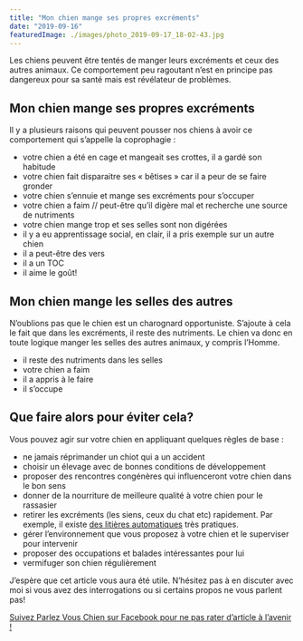 ```yaml
---
title: "Mon chien mange ses propres excréments"
date: "2019-09-16"
featuredImage: ./images/photo_2019-09-17_18-02-43.jpg
---
```

Les chiens peuvent être tentés de manger leurs excréments et ceux des autres animaux. Ce comportement peu ragoutant n’est en principe pas dangereux pour sa santé mais est révélateur de problèmes.

Mon chien mange ses propres excréments
--------------------------------------

Il y a plusieurs raisons qui peuvent pousser nos chiens à avoir ce comportement qui s’appelle la coprophagie :

*   votre chien a été en cage et mangeait ses crottes, il a gardé son habitude
*   votre chien fait disparaitre ses « bêtises » car il a peur de se faire gronder
*   votre chien s’ennuie et mange ses excréments pour s’occuper
*   votre chien a faim // peut-être qu’il digère mal et recherche une source de nutriments
*   votre chien mange trop et ses selles sont non digérées
*   il y a eu apprentissage social, en clair, il a pris exemple sur un autre chien
*   il a peut-être des vers
*   il a un TOC
*   il aime le goût!

Mon chien mange les selles des autres
-------------------------------------

N’oublions pas que le chien est un charognard opportuniste. S’ajoute à cela le fait que dans les excréments, il reste des nutriments. Le chien va donc en toute logique manger les selles des autres animaux, y compris l’Homme.

*   il reste des nutriments dans les selles
*   votre chien a faim
*   il a appris à le faire
*   il s’occupe

Que faire alors pour éviter cela?
---------------------------------

Vous pouvez agir sur votre chien en appliquant quelques règles de base :

*   ne jamais réprimander un chiot qui a un accident
*   choisir un élevage avec de bonnes conditions de développement
*   proposer des rencontres congénères qui influenceront votre chien dans le bon sens
*   donner de la nourriture de meilleure qualité à votre chien pour le rassasier
*   retirer les excréments (les siens, ceux du chat etc) rapidement. Par exemple, il existe [des litières automatiques](https://amzn.to/2CblXGn) très pratiques.
*   gérer l’environnement que vous proposez à votre chien et le superviser pour intervenir
*   proposer des occupations et balades intéressantes pour lui
*   vermifuger son chien régulièrement

J’espère que cet article vous aura été utile. N’hésitez pas à en discuter avec moi si vous avez des interrogations ou si certains propos ne vous parlent pas!

[Suivez Parlez Vous Chien sur Facebook pour ne pas rater d’article à l’avenir !](https://www.facebook.com/parlezvouschien/)
